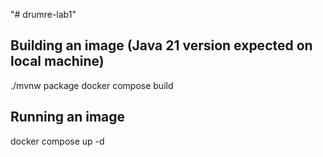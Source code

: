 "# drumre-lab1" 

## Building an image (Java 21 version expected on local machine)
./mvnw package
docker compose build

## Running an image
docker compose up -d
